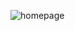 ![homepage](https://user-images.githubusercontent.com/56549800/146352150-64cc5921-56ec-4e68-a156-ca6ddb71dec6.png)
